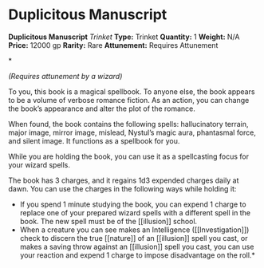 # Duplicitous Manuscript

**Duplicitous Manuscript**
_Trinket_
**Type:** Trinket
**Quantity:** 1
**Weight:** N/A
**Price:** 12000 gp
**Rarity:** Rare
**Attunement:** Requires Attunement

*<div class="item-attunement"><i>(Requires attunement by a wizard)</i><p>To you, this book is a magical spellbook. To anyone else, the book appears to be a volume of verbose romance fiction. As an action, you can change the book’s appearance and alter the plot of the romance.

When found, the book contains the following spells: hallucinatory terrain, major image, mirror image, mislead, Nystul’s magic aura, phantasmal force, and silent image. It functions as a spellbook for you.

While you are holding the book, you can use it as a spellcasting focus for your wizard spells.

The book has 3 charges, and it regains 1d3 expended charges daily at dawn. You can use the charges in the following ways while holding it:</p>
* If you spend 1 minute studying the book, you can expend 1 charge to replace one of your prepared wizard spells with a different spell in the book. The new spell must be of the [[illusion]] school.
* When a creature you can see makes an Intelligence ([[Investigation]]) check to discern the true [[nature]] of an [[illusion]] spell you cast, or makes a saving throw against an [[illusion]] spell you cast, you can use your reaction and expend 1 charge to impose disadvantage on the roll.*